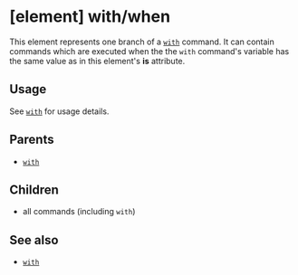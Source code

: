 
# [element] with/when

This element represents one branch of a [`with`](with.md) command. It can contain commands
which are executed when the the `with` command's variable has the same value as in this
element's **is** attribute.


## Usage

See [`with`](with.md) for usage details.


## Parents

 * [`with`](with.md)


## Children

 * all commands (including `with`)


## See also

 * [`with`](with.md)
